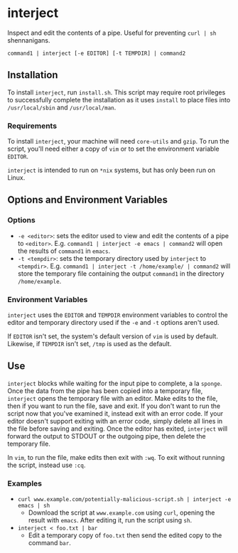 # interject

Inspect and edit the contents of a pipe. Useful for preventing `curl | sh` shennanigans.

```shell
command1 | interject [-e EDITOR] [-t TEMPDIR] | command2
```

## Installation

To install `interject`, run `install.sh`. This script may require root privileges to successfully complete the installation as it uses `install` to place files into `/usr/local/sbin` and `/usr/local/man`.

### Requirements
To install `interject`, your machine will need `core-utils` and `gzip`. To run the script, you'll need either a copy of `vim` or to set the environment variable `EDITOR`.

`interject` is intended to run on `*nix` systems, but has only been run on Linux.

## Options and Environment Variables

### Options
* `-e <editor>`: sets the editor used to view and edit the contents of a pipe to `<editor>`. E.g. `command1 | interject -e emacs | command2` will open the results of `command1` in `emacs`.
* `-t <tempdir>`: sets the temporary directory used by `interject` to `<tempdir>`. E.g. `command1 | interject -t /home/example/ | command2` will store the temporary file containing the output `command1` in the directory `/home/example`.

### Environment Variables
`interject` uses the `EDITOR` and `TEMPDIR` environment variables to control the editor and temporary directory used if the `-e` and `-t` options aren't used.

If `EDITOR` isn't set, the system's default version of `vim` is used by default. Likewise, if `TEMPDIR` isn't set, `/tmp` is used as the default.

## Use
`interject` blocks while waiting for the input pipe to complete, a la `sponge`. Once the data from the pipe has been copied into a temporary file, `interject` opens the temporary file with an editor. Make edits to the file, then if you want to run the file, save and exit.
If you don't want to run the script now that you've examined it, instead exit with an error code. 
If your editor doesn't support exiting with an error code, simply delete all lines in the file before saving and exiting. Once the editor has exited, `interject` will forward the output to STDOUT or the outgoing pipe, then delete the temporary file.

In `vim`, to run the file, make edits then exit with `:wq`. To exit without running the script, instead use `:cq`.

### Examples
* `curl www.example.com/potentially-malicious-script.sh | interject -e emacs | sh`
    * Download the script at `www.example.com` using `curl`, opening the result with `emacs`. After editing it, run the script using `sh`.
* `interject < foo.txt | bar`
    * Edit a temporary copy of `foo.txt` then send the edited copy to the command `bar`.
